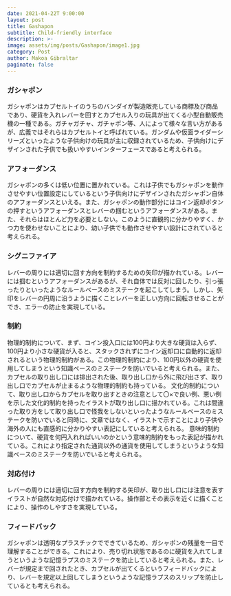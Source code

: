 ```yaml
---
date: 2021-04-22T 9:00:00
layout: post
title: Gashapon
subtitle: Child-friendly interface
description: >-
image: assets/img/posts/Gashapon/image1.jpg
category: Post
author: Makoa Gibraltar
paginate: false
---
```


### ガシャポン
ガシャポンはカプセルトイのうちのバンダイが製造販売している商標及び商品であり、硬貨を入れレバーを回すとカプセル入りの玩具が出てくる小型自動販売機の一種である。ガチャガチャ、ガチャポン等、人によって様々な言い方があるが、広義ではそれらはカプセルトイと呼ばれている。ガンダムや仮面ライダーシリーズといったような子供向けの玩具が主に収録されているため、子供向けにデザインされた子供でも扱いやすいインターフェースであると考えられる。

### アフォーダンス
ガシャポンの多くは低い位置に置かれている。これは子供でもガシャポンを動作させやすい位置設定にしているという子供向けにデザインされたガシャポン自体のアフォーダンスといえる。また、ガシャポンの動作部分にはコイン返却ボタンの押すというアフォーダンスとレバーの掴むというアフォーダンスがある。また、それらはほとんど力を必要としない。このように直観的に分かりやすく、かつ力を使わせないことにより、幼い子供でも動作させやすい設計にされていると考えられる。

### シグニファイア
レバーの周りには適切に回す方向を制約するための矢印が描かれている。レバーには掴むというアフォーダンスがあるが、それ自体では反対に回したり、引っ張ったりといったようなルールベースのミステークを起こしてしまう。しかし、矢印をレバーの円周に沿うように描くことレバーを正しい方向に回転させることができ、エラーの防止を実現している。

### 制約
物理的制約について、まず、コイン投入口には100円より大きな硬貨は入らず、100円より小さな硬貨が入ると、スタックされずにコイン返却口に自動的に返却されるという物理的制約がある。この物理的制約により、100円以外の硬貨を使用してしまうという知識ベースのミステークを防いでいると考えられる。また、カプセルの取り出し口には排出された後、取り出し口から外に飛び出さず、取り出し口でカプセルが止まるような物理的制約も持っている。
文化的制約について、取り出し口からカプセルを取り出すときの注意として〇×で良い例、悪い例を示した文化的制約を持ったイラストが取り出し口に描かれている。これは間違った取り方をして取り出し口で怪我をしないといったようなルールベースのミステークを防いでいると同時に、文章ではなく、イラストで示すことにより子供や海外の人にも直感的に分かりやすい表記にしていると考えられる。
意味的制約について、硬貨を何円入れればいいのかという意味的制約をもった表記が描かれている。これにより指定された通貨以外の通貨を使用してしまうというような知識ベースのミステークを防いでいると考えられる。

### 対応付け
 レバーの周りには適切に回す方向を制約する矢印が、取り出し口には注意を表すイラストが自然な対応付けで描かれている。操作部とその表示を近くに描くことにより、操作のしやすさを実現している。

### フィードバック
 ガシャポンは透明なプラスチックでできているため、ガシャポンの残量を一目で理解することができる。これにより、売り切れ状態であるのに硬貨を入れてしまうというような記憶ラプスのミステークを防止していると考えられる。また、レバーが規定まで回されたとき、カプセルが出てくるというフィードバックにより、レバーを規定以上回してしまうというような記憶ラプスのスリップを防止しているとも考えられる。
